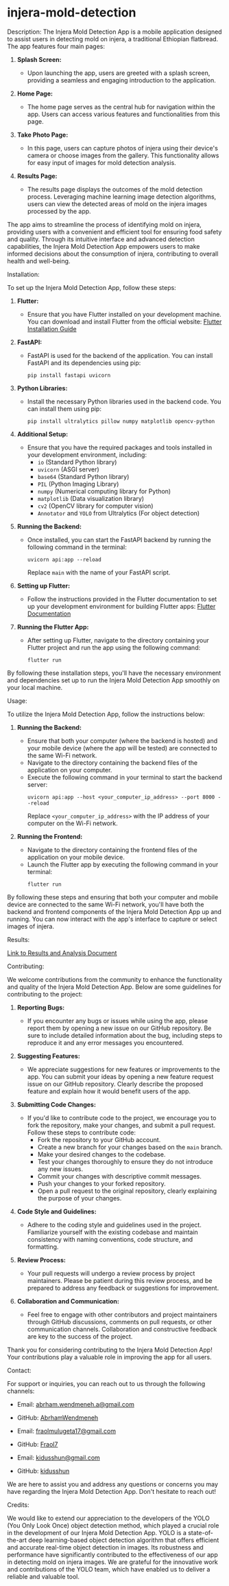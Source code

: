 # injera-mold-detection


Description:
The Injera Mold Detection App is a mobile application designed to assist users in detecting mold on injera, a traditional Ethiopian flatbread. The app features four main pages:

1. **Splash Screen:**
   - Upon launching the app, users are greeted with a splash screen, providing a seamless and engaging introduction to the application.

2. **Home Page:**
   - The home page serves as the central hub for navigation within the app. Users can access various features and functionalities from this page.

3. **Take Photo Page:**
   - In this page, users can capture photos of injera using their device's camera or choose images from the gallery. This functionality allows for easy input of images for mold detection analysis.

4. **Results Page:**
   - The results page displays the outcomes of the mold detection process. Leveraging machine learning image detection algorithms, users can view the detected areas of mold on the injera images processed by the app.

The app aims to streamline the process of identifying mold on injera, providing users with a convenient and efficient tool for ensuring food safety and quality. Through its intuitive interface and advanced detection capabilities, the Injera Mold Detection App empowers users to make informed decisions about the consumption of injera, contributing to overall health and well-being.




Installation:

To set up the Injera Mold Detection App, follow these steps:

1. **Flutter:**
   - Ensure that you have Flutter installed on your development machine. You can download and install Flutter from the official website: [Flutter Installation Guide](https://flutter.dev/docs/get-started/install)

2. **FastAPI:**
   - FastAPI is used for the backend of the application. You can install FastAPI and its dependencies using pip:
     ```
     pip install fastapi uvicorn
     ```

3. **Python Libraries:**
   - Install the necessary Python libraries used in the backend code. You can install them using pip:
     ```
     pip install ultralytics pillow numpy matplotlib opencv-python
     ```

4. **Additional Setup:**
   - Ensure that you have the required packages and tools installed in your development environment, including:
     - `io` (Standard Python library)
     - `uvicorn` (ASGI server)
     - `base64` (Standard Python library)
     - `PIL` (Python Imaging Library)
     - `numpy` (Numerical computing library for Python)
     - `matplotlib` (Data visualization library)
     - `cv2` (OpenCV library for computer vision)
     - `Annotator` and `YOLO` from Ultralytics (For object detection)

5. **Running the Backend:**
   - Once installed, you can start the FastAPI backend by running the following command in the terminal:
     ```
     uvicorn api:app --reload
     ```
     Replace `main` with the name of your FastAPI script.

6. **Setting up Flutter:**
   - Follow the instructions provided in the Flutter documentation to set up your development environment for building Flutter apps: [Flutter Documentation](https://flutter.dev/docs/get-started/install)

7. **Running the Flutter App:**
   - After setting up Flutter, navigate to the directory containing your Flutter project and run the app using the following command:
     ```
     flutter run
     ```

By following these installation steps, you'll have the necessary environment and dependencies set up to run the Injera Mold Detection App smoothly on your local machine.





Usage:

To utilize the Injera Mold Detection App, follow the instructions below:

1. **Running the Backend:**
   - Ensure that both your computer (where the backend is hosted) and your mobile device (where the app will be tested) are connected to the same Wi-Fi network.
   - Navigate to the directory containing the backend files of the application on your computer.
   - Execute the following command in your terminal to start the backend server:
     ```
     uvicorn api:app --host <your_computer_ip_address> --port 8000 --reload
     ```
     Replace `<your_computer_ip_address>` with the IP address of your computer on the Wi-Fi network.

2. **Running the Frontend:**
   - Navigate to the directory containing the frontend files of the application on your mobile device.
   - Launch the Flutter app by executing the following command in your terminal:
     ```
     flutter run
     ```

By following these steps and ensuring that both your computer and mobile device are connected to the same Wi-Fi network, you'll have both the backend and frontend components of the Injera Mold Detection App up and running. You can now interact with the app's interface to capture or select images of injera.


Results:

[Link to Results and Analysis Document](https://gamma.app/docs/Members-oil0fivp38dv9en?mode=doc)



Contributing:

We welcome contributions from the community to enhance the functionality and quality of the Injera Mold Detection App. Below are some guidelines for contributing to the project:

1. **Reporting Bugs:**
   - If you encounter any bugs or issues while using the app, please report them by opening a new issue on our GitHub repository. Be sure to include detailed information about the bug, including steps to reproduce it and any error messages you encountered.

2. **Suggesting Features:**
   - We appreciate suggestions for new features or improvements to the app. You can submit your ideas by opening a new feature request issue on our GitHub repository. Clearly describe the proposed feature and explain how it would benefit users of the app.

3. **Submitting Code Changes:**
   - If you'd like to contribute code to the project, we encourage you to fork the repository, make your changes, and submit a pull request. Follow these steps to contribute code:
     - Fork the repository to your GitHub account.
     - Create a new branch for your changes based on the `main` branch.
     - Make your desired changes to the codebase.
     - Test your changes thoroughly to ensure they do not introduce any new issues.
     - Commit your changes with descriptive commit messages.
     - Push your changes to your forked repository.
     - Open a pull request to the original repository, clearly explaining the purpose of your changes.

4. **Code Style and Guidelines:**
   - Adhere to the coding style and guidelines used in the project. Familiarize yourself with the existing codebase and maintain consistency with naming conventions, code structure, and formatting.

5. **Review Process:**
   - Your pull requests will undergo a review process by project maintainers. Please be patient during this review process, and be prepared to address any feedback or suggestions for improvement.

6. **Collaboration and Communication:**
   - Feel free to engage with other contributors and project maintainers through GitHub discussions, comments on pull requests, or other communication channels. Collaboration and constructive feedback are key to the success of the project.

Thank you for considering contributing to the Injera Mold Detection App! Your contributions play a valuable role in improving the app for all users.



Contact:

For support or inquiries, you can reach out to us through the following channels:

- Email: [abrham.wendmeneh.a@gmail.com](mailto:abrham.wendmeneh.a@gmail.com)
- GitHub: [AbrhamWendmeneh](https://github.com//AbrhamWendmeneh)

- Email: [fraolmulugeta17@gmail.com](mailto:fraolmulugeta17@gmail.com)
- GitHub: [Fraol7](https://github.com//Fraol7)

- Email: [kidusshun@gmail.com](mailto:kidusshun@gmail.com)
- GitHub: [kidusshun](https://github.com/kidusshun)

We are here to assist you and address any questions or concerns you may have regarding the Injera Mold Detection App. Don't hesitate to reach out!



Credits:

We would like to extend our appreciation to the developers of the YOLO (You Only Look Once) object detection method, which played a crucial role in the development of our Injera Mold Detection App. YOLO is a state-of-the-art deep learning-based object detection algorithm that offers efficient and accurate real-time object detection in images. Its robustness and performance have significantly contributed to the effectiveness of our app in detecting mold on injera images. We are grateful for the innovative work and contributions of the YOLO team, which have enabled us to deliver a reliable and valuable tool.